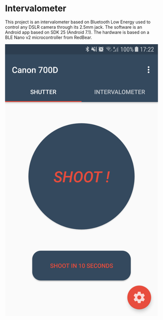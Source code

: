 # Intervalometer
This project is an intervalometer based on Bluetooth Low Energy used to control any DSLR camera through its 2.5mm jack. The software is an Android app based on SDK 25 (Android 7.1). The hardware is based on a BLE Nano v2 microcontroller from RedBear. 

![Main Screen](https://github.com/jeanpolochon/intervalometer/blob/master/ressources/MainScreen.jpg "Main Screen of the Android App")
